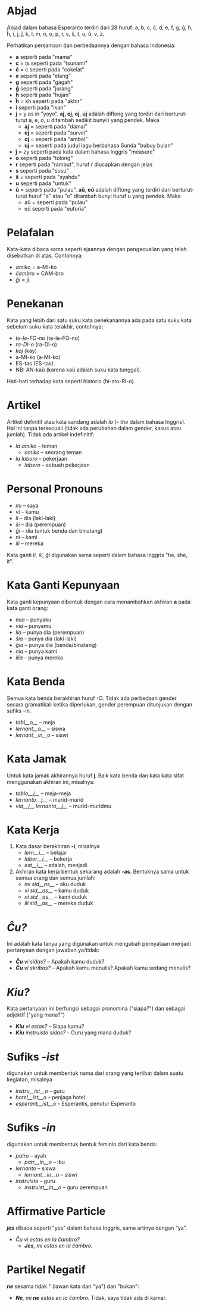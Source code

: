 # Abjad

Abjad dalam bahasa Esperanto terdiri dari 28 huruf: a, b, c, ĉ, d, e, f, g, ĝ, h, ĥ, i, j, ĵ, k, l, m, n, o, p, r, s, ŝ, t, u, ŭ, v, z.

Perhatikan persamaan dan perbedaannya dengan bahasa Indonesia:

- __a__ seperti pada "mama"
- __c__ = ts seperti pada "tsunami"
- __ĉ__ = c seperti pada "cokelat"
- __e__ seperti pada "elang"
- __g__ seperti pada "gagah"
- __ĝ__ seperti pada "jurang"
- __h__ seperti pada "hujan"
- __ĥ__ = kh seperti pada "akhir"
- __i__ seperti pada "ikan"
- __j__ = y as in "yoyo". __aj__, __ej__, __oj__, __uj__ adalah diftong yang terdiri dari berturut-turut a, e, o, u ditambah sedikit bunyi i yang pendek. Maka
	- __aj__ = seperti pada "damai"
	- __ej__ = seperti pada "survei"
	- __oj__ = seperti pada "amboi"
	- __uj__ = seperti pada judul lagu berbahasa Sunda "bubuy bulan"
- __ĵ__ = zy seperti pada kata dalam bahasa Inggris "measure" 
- __o__  seperti pada "tolong"
- __r__ seperti pada "rambut", huruf r diucapkan dengan jelas
- __s__ seperti pada "susu"
- __ŝ__ = seperti pada "syahdu"
- __u__ seperti pada "untuk"
- __ŭ__ = seperti pada "pulau". __aŭ__, __eŭ__ adalah diftong yang terdiri dari berturut-turut huruf "a" atau "e" ditambah bunyi huruf u yang pendek. Maka
	- aŭ = seperti pada "pulau"
	- eŭ seperti pada "euforia"


# Pelafalan

Kata-kata dibaca sama seperti ejaannya dengan pengecualian yang telah disebutkan di atas. Contohnya:

- *amiko* = a-MI-ko
- *ĉambro* = CAM-bro
- *ĝi* = ji.

# Penekanan

Kata yang lebih dari satu suku kata penekanannya ada pada satu suku kata sebelum suku kata terakhir, contohnya:

- *te-le-FO-no* (te-le-FO-no)
- *ra-DI-o* (ra-DI-o)
- *kaj* (kay)
- a-MI-ko (a-MI-ko)
- ES-tas (ES-tas).
- NB: AN-kaŭ (karena kaŭ adalah suku kata tunggal).

Hati-hati terhadap kata seperti historio (hi-sto-RI-o).

# Artikel

 Artikel definitif atau kata sandang adalah *la* (– *the* dalam bahasa Inggris). Hal ini tanpa terkecuali (tidak ada perubahan dalam gender, kasus atau jumlah). Tidak ada artikel indefinitif:

- *la amiko* – teman 
  - *amiko* – seorang teman
- *la laboro* – pekerjaan
  - *laboro* – sebuah pekerjaan

# Personal Pronouns

- *mi* – saya
- *vi* – kamu
- *li* – dia (laki-laki)
- *ŝi* – dia (perempuan)
- *ĝi* – dia (untuk benda dan binatang)
- *ni* – kami
- *ili* – mereka

Kata ganti *li, ŝi, ĝi* digunakan sama seperti dalam bahasa Inggris "he, she, it".

# Kata Ganti Kepunyaan

Kata ganti kepunyaan dibentuk dengan cara menambahkan akhiran __a__ pada kata ganti orang:

- *mia* – punyaku
- *via* – punyamu
- *lia* – punya dia (perempuan)
- *ŝia* – punya dia (laki-laki)
- *ĝia* – punya dia (benda/binatang)
- *nia* – punya kami
- *ilia* – punya mereka

# Kata Benda

Semua kata benda berakhiran huruf -O. Tidak ada perbedaan gender secara gramatikal: ketika diperlukan, gender perempuan ditunjukan dengan sufiks -in.

- *tabl__o__* – meja
- *lernant__o__* – siswa
- *lernant__in__o* – siswi

# Kata Jamak

Untuk kata jamak akhirannya huruf __j__. Baik kata benda dan kata kata sifat menggunakan akhiran ini, misalnya:

- *tablo__j__* – meja-meja
- *lernanto__j__* – murid-murid
- *via__j__ lernanto__j__* – murid-muridmu

# Kata Kerja

1. Kata dasar berakhiran __-i__, misalnya
   - *lern__i__* – belajar
   - *labor__i__* – bekerja
   - *est__i__* – adalah, menjadi.
2. Akhiran kata kerja bentuk sekarang adalah __-as__. Bentuknya sama untuk semua orang dan semua jumlah:
   - *mi sid__as__* – aku duduk
   - *vi sid__as__* – kamu duduk
   - *ni sid__as__* – kami duduk
   - *ili sid__as__* – mereka duduk

# *Ĉu?*

Ini adalah kata tanya yang digunakan untuk mengubah pernyataan menjadi pertanyaan dengan jawaban ya/tidak:

- *__Ĉu__ vi sidas?* – Apakah kamu duduk?
- *__Ĉu__ vi skribas?* – Apakah kamu menulis? Apakah kamu sedang menulis?

# *Kiu?*

Kata pertanyaan ini berfungsi sebagai pronomina ("siapa?") dan sebagai adjektif ("yang mana?")

- *__Kiu__ vi estas?* – Siapa kamu?
- *__Kiu__ instruisto sidas?* – Guru yang mana duduk?


# Sufiks *-ist*

digunakan untuk membentuk nama dari orang yang terlibat dalam suatu kegiatan, misalnya


- *instru__ist__o* – guru
- *hotel__ist__o* – penjaga hotel
- *esperant__ist__o* – Esperantis, penutur Esperanto


# Sufiks *-in*

digunakan untuk membentuk bentuk feminin dari kata benda:

- *patro* – ayah
    - *patr__in__o* – ibu
- *lernanto* – siswa
    - *lernant__in__o* – siswi
- *instruisto* – guru
    - *instruist__in__o* – guru perempuan

# Affirmative Particle

*__jes__* dibaca seperti "yes" dalam bahasa Inggris, sama artinya dengan "ya".

- *Ĉu vi estas en la ĉambro?* 
  - *__Jes__, mi estas en la ĉambro.* 

# Partikel Negatif

*__ne__* sesama tidak " (lawan kata dari "ya") dan "bukan":

- *__Ne__, mi __ne__ estas en la ĉambro.*  Tidak, saya tidak ada di kamar.
